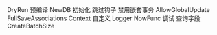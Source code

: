 DryRun
预编译
NewDB
初始化
跳过钩子
禁用嵌套事务
AllowGlobalUpdate
FullSaveAssociations
Context
自定义 Logger
NowFunc
调试
查询字段
CreateBatchSize